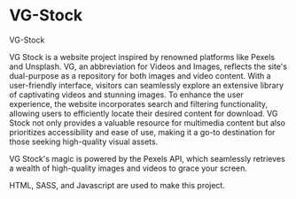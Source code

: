 # VG-Stock
VG-Stock

VG Stock is a website project inspired by renowned platforms like Pexels and Unsplash. VG, an abbreviation for Videos and Images, reflects the site's dual-purpose as a repository for both images and video content. With a user-friendly interface, visitors can seamlessly explore an extensive library of captivating videos and stunning images. To enhance the user experience, the website incorporates search and filtering functionality, allowing users to efficiently locate their desired content for download. VG Stock not only provides a valuable resource for multimedia content but also prioritizes accessibility and ease of use, making it a go-to destination for those seeking high-quality visual assets.

VG Stock's magic is powered by the Pexels API, which seamlessly retrieves a wealth of high-quality images and videos to grace your screen.

HTML, SASS, and Javascript are used to make this project.
